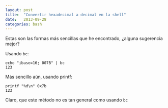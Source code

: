 ```yaml
---
layout: post
title:  "Convertir hexadecimal a decimal en la shell"
date:   2013-09-28
categories: bash
---
```


Estas son las formas más sencillas que he encontrado, ¿alguna sugerencia mejor?

Usando `bc`:

```
echo "ibase=16; 007B" | bc
123
```

Más sencillo aún, usando printf:

```
printf "%d\n" 0x7b
123
```

Claro, que este método no es tan general como usando `bc`
